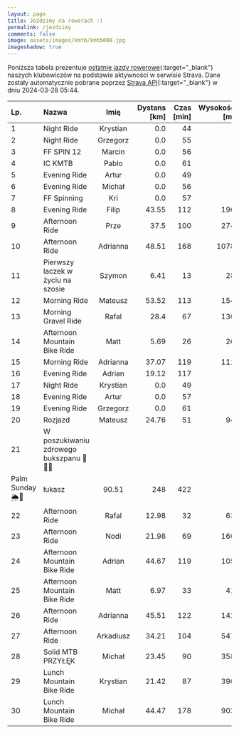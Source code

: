 ```yaml
---
layout: page
title: Jeździmy na rowerach :)
permalink: /jezdzimy
comments: false
image: assets/images/kmtb/kmtb008.jpg
imageshadow: true
---
```


Poniższa tabela prezentuje [ostatnie jazdy rowerowe](https://www.strava.com/clubs/336381){:target="_blank"} naszych klubowiczów na podstawie aktywności w serwisie Strava. Dane zostały automatycznie pobrane poprzez [Strava API](https://developers.strava.com/docs/reference/#api-Clubs-getClubActivitiesById){:target="_blank"} w dniu 2024-03-28 05:44.

Lp. | Nazwa | Imię | Dystans [km] | Czas [min] | Wysokość [m]
:--- | :--- | :---: | ---: | ---: | ---:
1|Night Ride|Krystian|0.0|44|
2|Night Ride|Grzegorz|0.0|55|
3|FF SPIN 12|Marcin|0.0|56|
4|IC KMTB|Pablo|0.0|61|
5|Evening Ride|Artur|0.0|49|
6|Evening Ride|Michał|0.0|56|
7|FF Spinning|Kri|0.0|57|
8|Evening Ride|Filip|43.55|112|196
9|Afternoon Ride|Prze|37.5|100|274
10|Afternoon Ride|Adrianna|48.51|168|1078
11|Pierwszy laczek w życiu na szosie|Szymon|6.41|13|28
12|Morning Ride|Mateusz|53.52|113|154
13|Morning Gravel Ride|Rafal|28.4|67|130
14|Afternoon Mountain Bike Ride|Matt|5.69|26|26
15|Morning Ride|Adrianna|37.07|119|111
16|Evening Ride|Adrian|19.12|117|
17|Night Ride|Krystian|0.0|49|
18|Evening Ride|Artur|0.0|57|
19|Evening Ride|Grzegorz|0.0|61|
20|Rozjazd|Mateusz|24.76|51|94
21|W poszukiwaniu zdrowego bukszpanu  🌱🍡🍃
Palm Sunday🌦️🥳|łukasz|90.51|248|422
22|Afternoon Ride|Rafal|12.98|32|63
23|Afternoon Ride|Nodi|21.98|69|160
24|Afternoon Mountain Bike Ride|Adrian|44.67|119|105
25|Afternoon Mountain Bike Ride|Matt|6.97|33|41
26|Afternoon Ride|Adrianna|45.51|122|142
27|Afternoon Ride|Arkadiusz|34.21|104|547
28|Solid MTB PRZYŁĘK|Michał|23.45|90|358
29|Lunch Mountain Bike Ride|Krystian|21.42|87|390
30|Lunch Mountain Bike Ride|Michał|44.47|178|903
